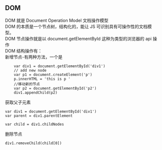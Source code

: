 ## DOM
DOM 就是 Document Operation Model  文档操作模型  
DOM 的本质是一个节点树，结构化的，能让 JS 可识别具有可操作性的文档模型。  
DOM 节点操作就是以 document.getElementById 这种为类型的浏览器的 api 操作   
DOM 结构操作有：    
新增节点-有两种方法，一个是      

		var div1 = document.getElementById('div1')
		// add new node 
		var p1 = document.createElement('p')
		p.innerHTML = 'this is p '
		//移动新的节点
		var p2 = document.getElementById('p2')
		div1.appendChild(p2)  
获取父子元素

	var div1 = document.getElementById('div1') 
	var parent = div1.parentElement
	
	var child = div1.childNodes
删除节点

    div1.removeChild(child[0])
